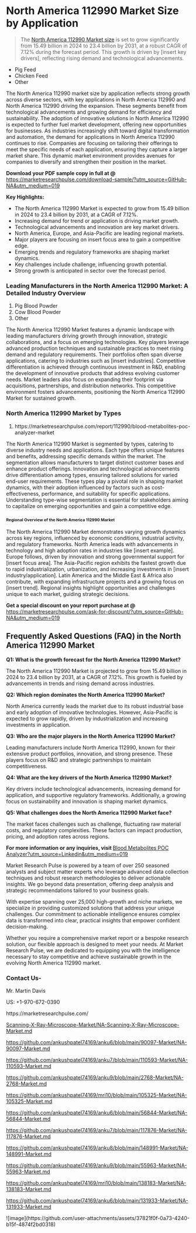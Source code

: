 <h1>North America 112990 Market&nbsp;Size by Application</h1><blockquote><p>The <a href="https://marketresearchpulse.com/download-sample/?utm_source=GitHub-NA&amp;utm_medium=019">North America 112990 Market size</a> is set to grow significantly from 15.49 billion in 2024 to 23.4 billion by 2031, at a robust CAGR of 7.12% during the forecast period. This growth is driven by [insert key drivers], reflecting rising demand and technological advancements.</p></blockquote><ul><li>Pig Feed<li> Chicken Feed<li> Other</li></ul><p>The North America 112990 market size by application reflects strong growth across diverse sectors, with key applications in North America 112990 and North America 112990 driving the expansion. These segments benefit from technological advancements and growing demand for efficiency and sustainability. The adoption of innovative solutions in North America 112990 is expected to further fuel market development, offering new opportunities for businesses. As industries increasingly shift toward digital transformation and automation, the demand for applications in North America 112990 continues to rise. Companies are focusing on tailoring their offerings to meet the specific needs of each application, ensuring they capture a larger market share. This dynamic market environment provides avenues for companies to diversify and strengthen their position in the market.</p><p><strong>Download your PDF sample copy in full at @ </strong><a href="https://marketresearchpulse.com/download-sample/?utm_source=GitHub-NA&amp;utm_medium=019">https://marketresearchpulse.com/download-sample/?utm_source=GitHub-NA&amp;utm_medium=019</a></p><p><strong>Key Highlights: </strong></p><ul><li>The North America 112990 Market is expected to grow from 15.49 billion in 2024 to 23.4 billion by 2031, at a CAGR of 7.12%.</li><li>Increasing demand for trend or application is driving market growth.</li><li>Technological advancements and innovation are key market drivers.</li><li>North America, Europe, and Asia-Pacific are leading regional markets.</li><li>Major players are focusing on insert focus area to gain a competitive edge.</li><li>Emerging trends and regulatory frameworks are shaping market dynamics.</li><li>Key challenges include challenge, influencing growth potential.</li><li>Strong growth is anticipated in sector over the forecast period.</li></ul><h3>Leading Manufacturers in the North America 112990 Market: A Detailed Industry Overview</h3><ol><li>Pig Blood Powder<li> Cow Blood Powder<li> Other</li></ol><div class="flex max-w-full flex-col flex-grow"><div class="min-h-8 text-message flex w-full flex-col items-end gap-2 whitespace-normal break-words [.text-message+&amp;]:mt-5" dir="auto" data-message-author-role="assistant" data-message-id="fd8432e4-4910-450d-b182-61b7bfb0a01f" data-message-model-slug="gpt-4o"><div class="flex w-full flex-col gap-1 empty:hidden first:pt-[3px]"><div class="markdown prose w-full break-words dark:prose-invert light"><p>The North America 112990 Market features a dynamic landscape with leading manufacturers driving growth through innovation, strategic collaborations, and a focus on emerging technologies. Key players leverage advanced production techniques and sustainable practices to meet rising demand and regulatory requirements. Their portfolios often span diverse applications, catering to industries such as [insert industries]. Competitive differentiation is achieved through continuous investment in R&amp;D, enabling the development of innovative products that address evolving customer needs. Market leaders also focus on expanding their footprint via acquisitions, partnerships, and distribution networks. This competitive environment fosters advancements, positioning the North America 112990 Market for sustained growth.</p></div></div></div></div><h3>North America 112990 Market by Types</h3><ol><li>https://marketresearchpulse.com/report/112990/blood-metabolites-poc-analyzer-market</li></ol><div class="flex max-w-full flex-col flex-grow"><div class="min-h-8 text-message flex w-full flex-col items-end gap-2 whitespace-normal break-words [.text-message+&amp;]:mt-5" dir="auto" data-message-author-role="assistant" data-message-id="084470be-0bb7-4664-bddf-5156b4f41249" data-message-model-slug="gpt-4o-mini"><div class="flex w-full flex-col gap-1 empty:hidden first:pt-[3px]"><div class="markdown prose w-full break-words dark:prose-invert light"><p>The North America 112990 Market is segmented by types, catering to diverse industry needs and applications. Each type offers unique features and benefits, addressing specific demands within the market. The segmentation allows manufacturers to target distinct customer bases and enhance product offerings. Innovation and technological advancements drive differentiation among types, ensuring tailored solutions for varied end-user requirements. These types play a pivotal role in shaping market dynamics, with their adoption influenced by factors such as cost-effectiveness, performance, and suitability for specific applications. Understanding type-wise segmentation is essential for stakeholders aiming to capitalize on emerging opportunities and gain a competitive edge.</p></div></div></div></div><h3><span style="font-size: 11px;">Regional Overview of the North America 112990 Market</span></h3><div class="flex max-w-full flex-col flex-grow"><div class="min-h-8 text-message flex w-full flex-col items-end gap-2 whitespace-normal break-words [.text-message+&amp;]:mt-5" dir="auto" data-message-author-role="assistant" data-message-id="e9038762-ce64-4e30-91c9-9bd413514231" data-message-model-slug="gpt-4o-mini"><div class="flex w-full flex-col gap-1 empty:hidden first:pt-[3px]"><div class="markdown prose w-full break-words dark:prose-invert light"><p>The North America 112990 Market demonstrates varying growth dynamics across key regions, influenced by economic conditions, industrial activity, and regulatory frameworks. North America leads with advancements in technology and high adoption rates in industries like [insert example]. Europe follows, driven by innovation and strong governmental support for [insert focus area]. The Asia-Pacific region exhibits the fastest growth due to rapid industrialization, urbanization, and increasing investments in [insert industry/application]. Latin America and the Middle East &amp; Africa also contribute, with expanding infrastructure projects and a growing focus on [insert trend]. Regional insights highlight opportunities and challenges unique to each market, guiding strategic decisions.</p></div></div></div></div><p><strong>Get a special discount on your report purchase at @ </strong><a href="https://marketresearchpulse.com/ask-for-discount/?utm_source=GitHub-NA&amp;utm_medium=019">https://marketresearchpulse.com/ask-for-discount/?utm_source=GitHub-NA&amp;utm_medium=019</a></p><h2>Frequently Asked Questions (FAQ) in the North America 112990 Market</h2><p><strong>Q1: What is the growth forecast for the North America 112990 Market?</strong></p><p>The North America 112990 Market is projected to grow from 15.49 billion in 2024 to 23.4 billion by 2031, at a CAGR of 7.12%. This growth is fueled by advancements in trends and rising demand across industries.</p><p><strong>Q2: Which region dominates the North America 112990 Market?</strong></p><p>North America currently leads the market due to its robust industrial base and early adoption of innovative technologies. However, Asia-Pacific is expected to grow rapidly, driven by industrialization and increasing investments in application.</p><p><strong>Q3: Who are the major players in the North America 112990 Market?</strong></p><p>Leading manufacturers include North America 112990, known for their extensive product portfolios, innovation, and strong presence. These players focus on R&amp;D and strategic partnerships to maintain competitiveness.</p><p><strong>Q4: What are the key drivers of the North America 112990 Market?</strong></p><p>Key drivers include technological advancements, increasing demand for application, and supportive regulatory frameworks. Additionally, a growing focus on sustainability and innovation is shaping market dynamics.</p><p><strong>Q5: What challenges does the North America 112990 Market face?</strong></p><p>The market faces challenges such as challenge, fluctuating raw material costs, and regulatory complexities. These factors can impact production, pricing, and adoption rates across regions.</p><p><strong>For more information or any inquiries, visit&nbsp;</strong><a href="Blood Metabolites POC Analyzer?utm_source=Linkedin&utm_medium=019">Blood Metabolites POC Analyzer?utm_source=Linkedin&utm_medium=019</a></p><p>Market Research Pulse is powered by a team of over 250 seasoned analysts and subject matter experts who leverage advanced data collection techniques and robust research methodologies to deliver actionable insights. We go beyond data presentation, offering deep analysis and strategic recommendations tailored to your business goals.</p><p>With expertise spanning over 25,000 high-growth and niche markets, we specialize in providing customized solutions that address your unique challenges. Our commitment to actionable intelligence ensures complex data is transformed into clear, practical insights that empower confident decision-making.</p><p>Whether you require a comprehensive market report or a bespoke research solution, our flexible approach is designed to meet your needs. At Market Research Pulse, we are dedicated to equipping you with the intelligence necessary to stay competitive and achieve sustainable growth in the evolving North America 112990 market.</p><h3><strong>Contact Us-</strong></h3><p>Mr. Martin Davis</p><p>US: +1-970-672-0390</p><p>https://marketresearchpulse.com/</p><p><a href="Scanning-X-Ray-Microscope-Market/NA-Scanning-X-Ray-Microscope-Market.md">Scanning-X-Ray-Microscope-Market/NA-Scanning-X-Ray-Microscope-Market.md</a></p><p><a href="https://github.com/ankushpatel74169/anku6/blob/main/90097-Market/NA-90097-Market.md">https://github.com/ankushpatel74169/anku6/blob/main/90097-Market/NA-90097-Market.md</a></p><p><a href="https://github.com/ankushpatel74169/anku7/blob/main/110593-Market/NA-110593-Market.md">https://github.com/ankushpatel74169/anku7/blob/main/110593-Market/NA-110593-Market.md</a></p><p><a href="https://github.com/ankushpatel74169/anku9/blob/main/2768-Market/NA-2768-Market.md">https://github.com/ankushpatel74169/anku9/blob/main/2768-Market/NA-2768-Market.md</a></p><p><a href="https://github.com/ankushpatel74169/mri10/blob/main/105325-Market/NA-105325-Market.md">https://github.com/ankushpatel74169/mri10/blob/main/105325-Market/NA-105325-Market.md</a></p><p><a href="https://github.com/ankushpatel74169/anku6/blob/main/56844-Market/NA-56844-Market.md">https://github.com/ankushpatel74169/anku6/blob/main/56844-Market/NA-56844-Market.md</a></p><p><a href="https://github.com/ankushpatel74169/anku7/blob/main/117876-Market/NA-117876-Market.md">https://github.com/ankushpatel74169/anku7/blob/main/117876-Market/NA-117876-Market.md</a></p><p><a href="https://github.com/ankushpatel74169/anku8/blob/main/148991-Market/NA-148991-Market.md">https://github.com/ankushpatel74169/anku8/blob/main/148991-Market/NA-148991-Market.md</a></p><p><a href="https://github.com/ankushpatel74169/anku9/blob/main/55963-Market/NA-55963-Market.md">https://github.com/ankushpatel74169/anku9/blob/main/55963-Market/NA-55963-Market.md</a></p><p><a href="https://github.com/ankushpatel74169/mri10/blob/main/138183-Market/NA-138183-Market.md">https://github.com/ankushpatel74169/mri10/blob/main/138183-Market/NA-138183-Market.md</a></p><p><a href="https://github.com/ankushpatel74169/anku6/blob/main/131933-Market/NA-131933-Market.md">https://github.com/ankushpatel74169/anku6/blob/main/131933-Market/NA-131933-Market.md</a></p>
![image](https://github.com/user-attachments/assets/37821f0f-0a73-4240-b15f-4874f2bd0318)
